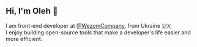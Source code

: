 ## Hi, I'm Oleh 👋

I am front-end developer at [@WezomCompany](https://github.com/WezomCompany), from Ukraine 🇺🇦   
I enjoy building open-source tools that make a developer's life easier and more efficient.
